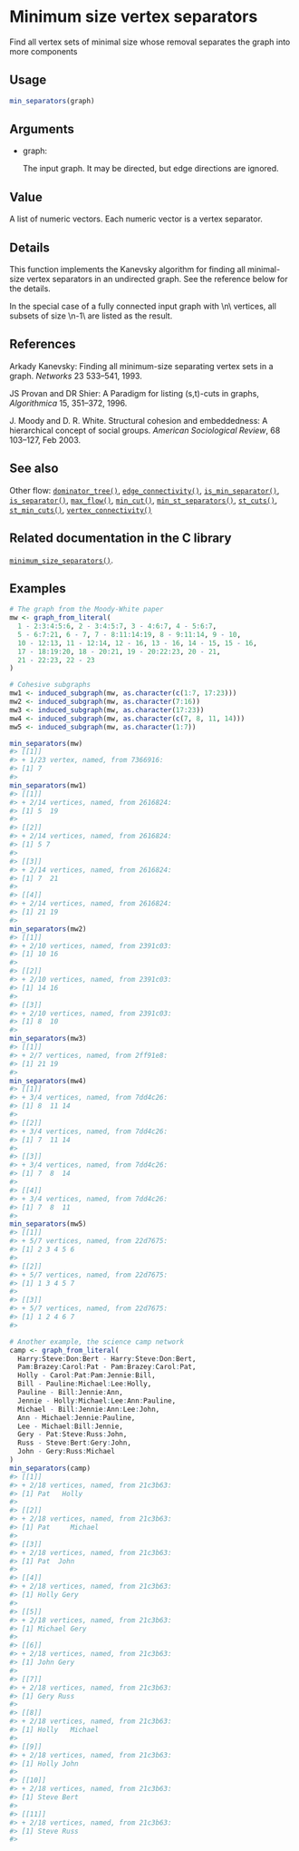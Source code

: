 # Minimum size vertex separators

Find all vertex sets of minimal size whose removal separates the graph
into more components

## Usage

``` r
min_separators(graph)
```

## Arguments

- graph:

  The input graph. It may be directed, but edge directions are ignored.

## Value

A list of numeric vectors. Each numeric vector is a vertex separator.

## Details

This function implements the Kanevsky algorithm for finding all
minimal-size vertex separators in an undirected graph. See the reference
below for the details.

In the special case of a fully connected input graph with \\n\\
vertices, all subsets of size \\n-1\\ are listed as the result.

## References

Arkady Kanevsky: Finding all minimum-size separating vertex sets in a
graph. *Networks* 23 533–541, 1993.

JS Provan and DR Shier: A Paradigm for listing (s,t)-cuts in graphs,
*Algorithmica* 15, 351–372, 1996.

J. Moody and D. R. White. Structural cohesion and embeddedness: A
hierarchical concept of social groups. *American Sociological Review*,
68 103–127, Feb 2003.

## See also

Other flow:
[`dominator_tree()`](https://r.igraph.org/reference/dominator_tree.md),
[`edge_connectivity()`](https://r.igraph.org/reference/edge_connectivity.md),
[`is_min_separator()`](https://r.igraph.org/reference/is_min_separator.md),
[`is_separator()`](https://r.igraph.org/reference/is_separator.md),
[`max_flow()`](https://r.igraph.org/reference/max_flow.md),
[`min_cut()`](https://r.igraph.org/reference/min_cut.md),
[`min_st_separators()`](https://r.igraph.org/reference/min_st_separators.md),
[`st_cuts()`](https://r.igraph.org/reference/st_cuts.md),
[`st_min_cuts()`](https://r.igraph.org/reference/st_min_cuts.md),
[`vertex_connectivity()`](https://r.igraph.org/reference/vertex_connectivity.md)

## Related documentation in the C library

[`minimum_size_separators()`](https://igraph.org/c/html/latest/igraph-Separators.html#igraph_minimum_size_separators).

## Examples

``` r
# The graph from the Moody-White paper
mw <- graph_from_literal(
  1 - 2:3:4:5:6, 2 - 3:4:5:7, 3 - 4:6:7, 4 - 5:6:7,
  5 - 6:7:21, 6 - 7, 7 - 8:11:14:19, 8 - 9:11:14, 9 - 10,
  10 - 12:13, 11 - 12:14, 12 - 16, 13 - 16, 14 - 15, 15 - 16,
  17 - 18:19:20, 18 - 20:21, 19 - 20:22:23, 20 - 21,
  21 - 22:23, 22 - 23
)

# Cohesive subgraphs
mw1 <- induced_subgraph(mw, as.character(c(1:7, 17:23)))
mw2 <- induced_subgraph(mw, as.character(7:16))
mw3 <- induced_subgraph(mw, as.character(17:23))
mw4 <- induced_subgraph(mw, as.character(c(7, 8, 11, 14)))
mw5 <- induced_subgraph(mw, as.character(1:7))

min_separators(mw)
#> [[1]]
#> + 1/23 vertex, named, from 7366916:
#> [1] 7
#> 
min_separators(mw1)
#> [[1]]
#> + 2/14 vertices, named, from 2616824:
#> [1] 5  19
#> 
#> [[2]]
#> + 2/14 vertices, named, from 2616824:
#> [1] 5 7
#> 
#> [[3]]
#> + 2/14 vertices, named, from 2616824:
#> [1] 7  21
#> 
#> [[4]]
#> + 2/14 vertices, named, from 2616824:
#> [1] 21 19
#> 
min_separators(mw2)
#> [[1]]
#> + 2/10 vertices, named, from 2391c03:
#> [1] 10 16
#> 
#> [[2]]
#> + 2/10 vertices, named, from 2391c03:
#> [1] 14 16
#> 
#> [[3]]
#> + 2/10 vertices, named, from 2391c03:
#> [1] 8  10
#> 
min_separators(mw3)
#> [[1]]
#> + 2/7 vertices, named, from 2ff91e8:
#> [1] 21 19
#> 
min_separators(mw4)
#> [[1]]
#> + 3/4 vertices, named, from 7dd4c26:
#> [1] 8  11 14
#> 
#> [[2]]
#> + 3/4 vertices, named, from 7dd4c26:
#> [1] 7  11 14
#> 
#> [[3]]
#> + 3/4 vertices, named, from 7dd4c26:
#> [1] 7  8  14
#> 
#> [[4]]
#> + 3/4 vertices, named, from 7dd4c26:
#> [1] 7  8  11
#> 
min_separators(mw5)
#> [[1]]
#> + 5/7 vertices, named, from 22d7675:
#> [1] 2 3 4 5 6
#> 
#> [[2]]
#> + 5/7 vertices, named, from 22d7675:
#> [1] 1 3 4 5 7
#> 
#> [[3]]
#> + 5/7 vertices, named, from 22d7675:
#> [1] 1 2 4 6 7
#> 

# Another example, the science camp network
camp <- graph_from_literal(
  Harry:Steve:Don:Bert - Harry:Steve:Don:Bert,
  Pam:Brazey:Carol:Pat - Pam:Brazey:Carol:Pat,
  Holly - Carol:Pat:Pam:Jennie:Bill,
  Bill - Pauline:Michael:Lee:Holly,
  Pauline - Bill:Jennie:Ann,
  Jennie - Holly:Michael:Lee:Ann:Pauline,
  Michael - Bill:Jennie:Ann:Lee:John,
  Ann - Michael:Jennie:Pauline,
  Lee - Michael:Bill:Jennie,
  Gery - Pat:Steve:Russ:John,
  Russ - Steve:Bert:Gery:John,
  John - Gery:Russ:Michael
)
min_separators(camp)
#> [[1]]
#> + 2/18 vertices, named, from 21c3b63:
#> [1] Pat   Holly
#> 
#> [[2]]
#> + 2/18 vertices, named, from 21c3b63:
#> [1] Pat     Michael
#> 
#> [[3]]
#> + 2/18 vertices, named, from 21c3b63:
#> [1] Pat  John
#> 
#> [[4]]
#> + 2/18 vertices, named, from 21c3b63:
#> [1] Holly Gery 
#> 
#> [[5]]
#> + 2/18 vertices, named, from 21c3b63:
#> [1] Michael Gery   
#> 
#> [[6]]
#> + 2/18 vertices, named, from 21c3b63:
#> [1] John Gery
#> 
#> [[7]]
#> + 2/18 vertices, named, from 21c3b63:
#> [1] Gery Russ
#> 
#> [[8]]
#> + 2/18 vertices, named, from 21c3b63:
#> [1] Holly   Michael
#> 
#> [[9]]
#> + 2/18 vertices, named, from 21c3b63:
#> [1] Holly John 
#> 
#> [[10]]
#> + 2/18 vertices, named, from 21c3b63:
#> [1] Steve Bert 
#> 
#> [[11]]
#> + 2/18 vertices, named, from 21c3b63:
#> [1] Steve Russ 
#> 
```
